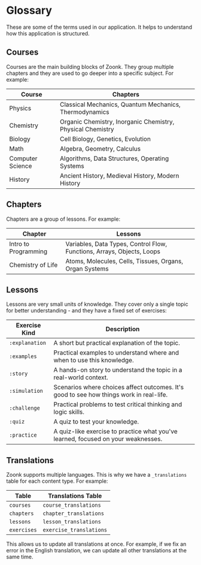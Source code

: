 # Glossary

These are some of the terms used in our application. It helps to understand how this application is structured.

## Courses

Courses are the main building blocks of Zoonk. They group multiple chapters and they are used to go deeper into a specific subject. For example:

| Course           | Chapters                                                   |
| ---------------- | ---------------------------------------------------------- |
| Physics          | Classical Mechanics, Quantum Mechanics, Thermodynamics     |
| Chemistry        | Organic Chemistry, Inorganic Chemistry, Physical Chemistry |
| Biology          | Cell Biology, Genetics, Evolution                          |
| Math             | Algebra, Geometry, Calculus                                |
| Computer Science | Algorithms, Data Structures, Operating Systems             |
| History          | Ancient History, Medieval History, Modern History          |

## Chapters

Chapters are a group of lessons. For example:

| Chapter              | Lessons                                                                |
| -------------------- | ---------------------------------------------------------------------- |
| Intro to Programming | Variables, Data Types, Control Flow, Functions, Arrays, Objects, Loops |
| Chemistry of Life    | Atoms, Molecules, Cells, Tissues, Organs, Organ Systems                |

## Lessons

Lessons are very small units of knowledge. They cover only a single topic for better understanding - and they have a fixed set of exercises:

| Exercise Kind  | Description                                                                             |
| -------------- | --------------------------------------------------------------------------------------- |
| `:explanation` | A short but practical explanation of the topic.                                         |
| `:examples`    | Practical examples to understand where and when to use this knowledge.                  |
| `:story`       | A hands-on story to understand the topic in a real-world context.                       |
| `:simulation`  | Scenarios where choices affect outcomes. It's good to see how things work in real-life. |
| `:challenge`   | Practical problems to test critical thinking and logic skills.                          |
| `:quiz`        | A quiz to test your knowledge.                                                          |
| `:practice`    | A quiz-like exercise to practice what you've learned, focused on your weaknesses.       |

## Translations

Zoonk supports multiple languages. This is why we have a `_translations` table for each content type. For example:

| Table       | Translations Table      |
| ----------- | ----------------------- |
| `courses`   | `course_translations`   |
| `chapters`  | `chapter_translations`  |
| `lessons`   | `lesson_translations`   |
| `exercises` | `exercise_translations` |

This allows us to update all translations at once. For example, if we fix an error in the English translation, we can update all other translations at the same time.
